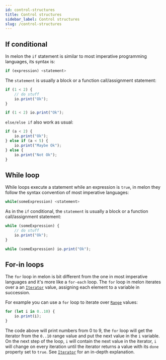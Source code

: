 ```yaml
---
id: control-structures
title: Control structures
sidebar_label: Control structures
slug: /control-structures
---
```


## If conditional

In melon the `if` statement is similar to most imperative programming languages,
its syntax is:

```js
if (expression) <statement>
```

The `statement` is usually a block or a function call/assignment statement:

```js
if (1 < 2) {
    // do stuff
    io.print("Ok");
}
```

```js
if (1 < 2) io.print("Ok");
```

`else/else if` also work as usual:

```js
if (a < 2) {
    io.print("Ok");
} else if (a < 5) {
    io.print("Maybe Ok");
} else {
    io.print("Not Ok");
}
```

## While loop

While loops execute a statement while an expression is `true`, in melon they follow the syntax convention of most imperative languages:

```js
while(someExpression) <statement>
```

As in the `if` conditional, the `statement` is usually a block or a function call/assignment statement:

```js
while (someExpression) {
    // do stuff
    io.print("Ok");
}
```

```js
while (someExpression) io.print("Ok");
```

## For-in loops

The `for` loop in melon is bit different from the one in most imperative languages and it's more like a `for-each` loop. The `for` loop in melon iterates over a an [`Iterator`](iterator.md) value, assigning each element to a variable in succession.

For example you can use a `for` loop to iterate over [`Range`](range.md) values:

```js
for (let i in 0..10) {
    io.print(i);
}
```

The code above will print numbers from 0 to 9, the `for` loop will get the iterator from the `0..10` range value and put the next value in the `i` variable. On the next step of the loop, `i` will contain the next value in the iterator, `i` will change on every iteration until the iterator returns a value with its `done` property set to `true`. See [`Iterator`](iterator.md) for an in-depth explanation.